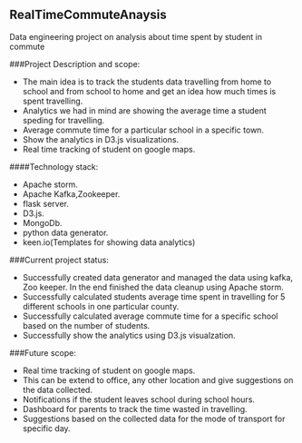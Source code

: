 ## RealTimeCommuteAnaysis
Data engineering project on analysis about time spent by student in commute 

###Project Description and scope:

* The main idea is to track the students data travelling from home to school and from school to home and get an idea how much times is spent travelling. 
* Analytics we had in mind are showing the average time a student speding for travelling. 
* Average commute time for a particular school in a specific town. 
* Show the analytics in D3.js visualizations. 
* Real time tracking of student on google maps.

####Technology stack:

* Apache storm.
* Apache Kafka,Zookeeper.
* flask server.
* D3.js.
* MongoDb.
* python data generator.
* keen.io(Templates for showing data analytics)

###Current project status:

* Successfully created data generator and managed the data using kafka, Zoo keeper. In the end finished the data cleanup using Apache storm.
* Successfully calculated students average time spent in travelling for 5 different schools in one particular county.
* Successfully calculated average commute time for a specific school based on the number of students. 
* Successfully show the analytics using D3.js visualzation. 

###Future scope:

* Real time tracking of student on google maps. 
* This can be extend to office, any other location and give suggestions on the data collected. 
* Notifications if the student leaves school during school hours. 
* Dashboard for parents to track the time wasted in travelling. 
* Suggestions based on the collected data for the mode of transport for specific day. 

